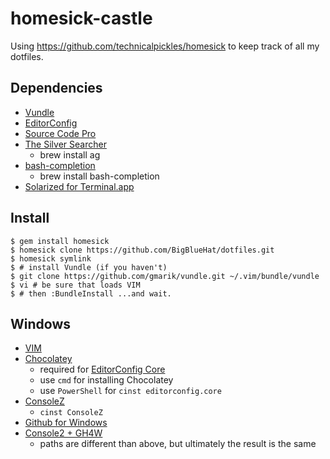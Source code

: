 homesick-castle
===============

Using https://github.com/technicalpickles/homesick to keep track of all my
dotfiles.

## Dependencies

* [Vundle](https://github.com/gmarik/vundle)
* [EditorConfig](http://editorconfig.org/)
* [Source Code Pro](http://sourceforge.net/projects/sourcecodepro.adobe/files/)
* [The Silver Searcher](https://github.com/ggreer/the_silver_searcher)
  * brew install ag
* [bash-completion](http://bash-completion.alioth.debian.org/)
  * brew install bash-completion
* [Solarized for Terminal.app](https://github.com/tomislav/osx-terminal.app-colors-solarized)

## Install

    $ gem install homesick
    $ homesick clone https://github.com/BigBlueHat/dotfiles.git
    $ homesick symlink
    $ # install Vundle (if you haven't)
    $ git clone https://github.com/gmarik/vundle.git ~/.vim/bundle/vundle
    $ vi # be sure that loads VIM
    $ # then :BundleInstall ...and wait.

## Windows

* [VIM](http://www.vim.org/download.php)
* [Chocolatey](http://chocolatey.org/)
  * required for [EditorConfig Core](http://chocolatey.org/packages/editorconfig.core)
  * use `cmd` for installing Chocolatey
  * use `PowerShell` for `cinst editorconfig.core`
* [ConsoleZ](https://github.com/cbucher/console#consolez)
  * `cinst ConsoleZ`
* [Github for Windows](https://windows.github.com/)
* [Console2 + GH4W](http://nickberardi.com/using-git-bash-in-console2/)
  * paths are different than above, but ultimately the result is the same
